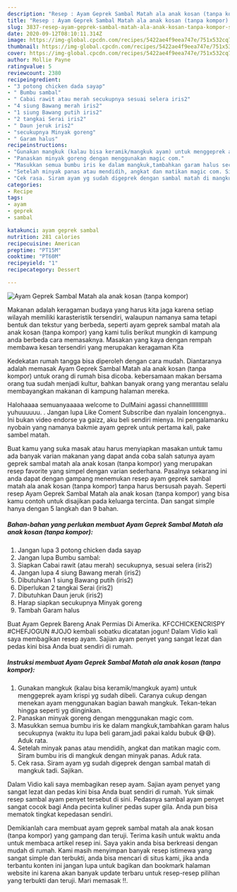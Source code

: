 ```yaml
---
description: "Resep : Ayam Geprek Sambal Matah ala anak kosan (tanpa kompor) Sempurna"
title: "Resep : Ayam Geprek Sambal Matah ala anak kosan (tanpa kompor) Sempurna"
slug: 3837-resep-ayam-geprek-sambal-matah-ala-anak-kosan-tanpa-kompor-sempurna
date: 2020-09-12T08:10:11.314Z
image: https://img-global.cpcdn.com/recipes/5422ae4f9eea747e/751x532cq70/ayam-geprek-sambal-matah-ala-anak-kosan-tanpa-kompor-foto-resep-utama.jpg
thumbnail: https://img-global.cpcdn.com/recipes/5422ae4f9eea747e/751x532cq70/ayam-geprek-sambal-matah-ala-anak-kosan-tanpa-kompor-foto-resep-utama.jpg
cover: https://img-global.cpcdn.com/recipes/5422ae4f9eea747e/751x532cq70/ayam-geprek-sambal-matah-ala-anak-kosan-tanpa-kompor-foto-resep-utama.jpg
author: Mollie Payne
ratingvalue: 5
reviewcount: 2380
recipeingredient:
- "3 potong chicken dada sayap"
- " Bumbu sambal"
- " Cabai rawit atau merah secukupnya sesuai selera iris2"
- "4 siung Bawang merah iris2"
- "1 siung Bawang putih iris2"
- "2 tangkai Serai iris2"
- " Daun jeruk iris2"
- "secukupnya Minyak goreng"
- " Garam halus"
recipeinstructions:
- "Gunakan mangkuk (kalau bisa keramik/mangkuk ayam) untuk menggeprek ayam krispi yg sudah dibeli. Caranya cukup dengan menekan ayam menggunakan bagian bawah mangkuk. Tekan-tekan hingga seperti yg diinginkan."
- "Panaskan minyak goreng dengan menggunakan magic com."
- "Masukkan semua bumbu iris ke dalam mangkuk,tambahkan garam halus secukupnya (waktu itu lupa beli garam,jadi pakai kaldu bubuk 😅😅). Aduk rata."
- "Setelah minyak panas atau mendidih, angkat dan matikan magic com. Siram bumbu iris di mangkuk dengan minyak panas. Aduk rata."
- "Cek rasa. Siram ayam yg sudah digeprek dengan sambal matah di mangkuk tadi. Sajikan."
categories:
- Recipe
tags:
- ayam
- geprek
- sambal

katakunci: ayam geprek sambal 
nutrition: 281 calories
recipecuisine: American
preptime: "PT15M"
cooktime: "PT60M"
recipeyield: "1"
recipecategory: Dessert

---
```



![Ayam Geprek Sambal Matah ala anak kosan (tanpa kompor)](https://img-global.cpcdn.com/recipes/5422ae4f9eea747e/751x532cq70/ayam-geprek-sambal-matah-ala-anak-kosan-tanpa-kompor-foto-resep-utama.jpg)

Makanan adalah keragaman budaya yang harus kita jaga karena setiap wilayah memiliki karasteristik tersendiri, walaupun namanya sama tetapi bentuk dan tekstur yang berbeda, seperti ayam geprek sambal matah ala anak kosan (tanpa kompor) yang kami tulis berikut mungkin di kampung anda berbeda cara memasaknya. Masakan yang kaya dengan rempah membawa kesan tersendiri yang merupakan keragaman Kita

Kedekatan rumah tangga bisa diperoleh dengan cara mudah. Diantaranya adalah memasak Ayam Geprek Sambal Matah ala anak kosan (tanpa kompor) untuk orang di rumah bisa dicoba. kebersamaan makan bersama orang tua sudah menjadi kultur, bahkan banyak orang yang merantau selalu membayangkan makanan di kampung halaman mereka.

Halohaaaa semuanyaaaaa welcome to DulMaini agassi channellllllllllll yuhuuuuuu. . Jangan lupa Like Coment Subscribe dan nyalain loncengnya.. Ini bukan video endorse ya gaizz, aku beli sendiri mienya. Ini pengalamanku nyobain yang namanya bakmie ayam geprek untuk pertama kali, pake sambel matah.

Buat kamu yang suka masak atau harus menyiapkan masakan untuk tamu ada banyak varian makanan yang dapat anda coba salah satunya ayam geprek sambal matah ala anak kosan (tanpa kompor) yang merupakan resep favorite yang simpel dengan varian sederhana. Pasalnya sekarang ini anda dapat dengan gampang menemukan resep ayam geprek sambal matah ala anak kosan (tanpa kompor) tanpa harus bersusah payah.
Seperti resep Ayam Geprek Sambal Matah ala anak kosan (tanpa kompor) yang bisa kamu contoh untuk disajikan pada keluarga tercinta. Dan sangat simple hanya dengan 5 langkah dan 9 bahan.


<!--inarticleads1-->

##### Bahan-bahan yang perlukan membuat Ayam Geprek Sambal Matah ala anak kosan (tanpa kompor):

1. Jangan lupa 3 potong chicken dada sayap
1. Jangan lupa  Bumbu sambal:
1. Siapkan  Cabai rawit (atau merah) secukupnya, sesuai selera (iris2)
1. Jangan lupa 4 siung Bawang merah (iris2)
1. Dibutuhkan 1 siung Bawang putih (iris2)
1. Diperlukan 2 tangkai Serai (iris2)
1. Dibutuhkan  Daun jeruk (iris2)
1. Harap siapkan secukupnya Minyak goreng
1. Tambah  Garam halus


Buat Ayam Geprek Bareng Anak Permias Di Amerika. KFCCHICKENCRISPY #CHEFJOGUN #JOJO kembali sobatku dicatatan jogun! Dalam Vidio kali saya membagikan resep ayam. Sajian ayam penyet yang sangat lezat dan pedas kini bisa Anda buat sendiri di rumah. 

<!--inarticleads2-->

##### Instruksi membuat  Ayam Geprek Sambal Matah ala anak kosan (tanpa kompor):

1. Gunakan mangkuk (kalau bisa keramik/mangkuk ayam) untuk menggeprek ayam krispi yg sudah dibeli. Caranya cukup dengan menekan ayam menggunakan bagian bawah mangkuk. Tekan-tekan hingga seperti yg diinginkan.
1. Panaskan minyak goreng dengan menggunakan magic com.
1. Masukkan semua bumbu iris ke dalam mangkuk,tambahkan garam halus secukupnya (waktu itu lupa beli garam,jadi pakai kaldu bubuk 😅😅). Aduk rata.
1. Setelah minyak panas atau mendidih, angkat dan matikan magic com. Siram bumbu iris di mangkuk dengan minyak panas. Aduk rata.
1. Cek rasa. Siram ayam yg sudah digeprek dengan sambal matah di mangkuk tadi. Sajikan.


Dalam Vidio kali saya membagikan resep ayam. Sajian ayam penyet yang sangat lezat dan pedas kini bisa Anda buat sendiri di rumah. Yuk simak resep sambal ayam penyet tersebut di sini. Pedasnya sambal ayam penyet sangat cocok bagi Anda pecinta kuliner pedas super gila. Anda pun bisa mematok tingkat kepedasan sendiri. 

Demikianlah cara membuat ayam geprek sambal matah ala anak kosan (tanpa kompor) yang gampang dan teruji. Terima kasih untuk waktu anda untuk membaca artikel resep ini. Saya yakin anda bisa berkreasi dengan mudah di rumah. Kami masih menyimpan banyak resep istimewa yang sangat simple dan terbukti, anda bisa mencari di situs kami, jika anda terbantu konten ini jangan lupa untuk bagikan dan bookmark halaman website ini karena akan banyak update terbaru untuk resep-resep pilihan yang terbukti dan teruji. Mari memasak !!. 
